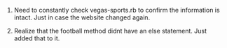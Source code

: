 1. Need to constantly check vegas-sports.rb to confirm the information is intact. Just in case the website changed again.

2. Realize that the football method didnt have an else statement. Just added that to it. 